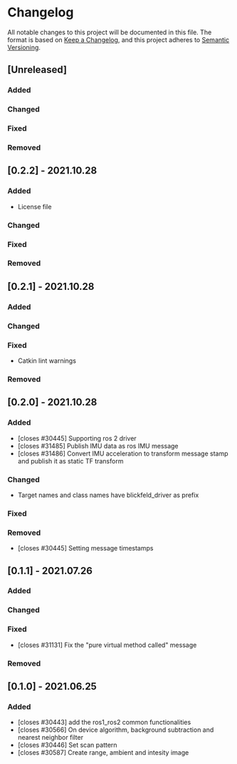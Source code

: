 # Changelog

All notable changes to this project will be documented in this file.
The format is based on [Keep a Changelog](https://keepachangelog.com/en/1.0.0/),
and this project adheres to [Semantic Versioning](https://semver.org/spec/v2.0.0.html).

## [Unreleased]

### Added

### Changed

### Fixed

### Removed

## [0.2.2] - 2021.10.28

### Added

- License file

### Changed

### Fixed

### Removed

## [0.2.1] - 2021.10.28

### Added

### Changed

### Fixed

- Catkin lint warnings

### Removed

## [0.2.0] - 2021.10.28

### Added

- [closes #30445] Supporting ros 2 driver
- [closes #31485] Publish IMU data as ros IMU message
- [closes #31486] Convert IMU acceleration to transform message stamp and publish it as static TF transform

### Changed

- Target names and class names have blickfeld_driver as prefix

### Fixed

### Removed

- [closes #30445] Setting message timestamps

## [0.1.1] - 2021.07.26

### Added

### Changed

### Fixed

- [closes #31131] Fix the "pure virtual method called" message

### Removed

## [0.1.0] - 2021.06.25

### Added

- [closes #30443] add the ros1_ros2 common functionalities
- [closes #30566] On device algorithm, background subtraction and nearest neighbor filter
- [closes #30446] Set scan pattern
- [closes #30587] Create range, ambient and intesity image

